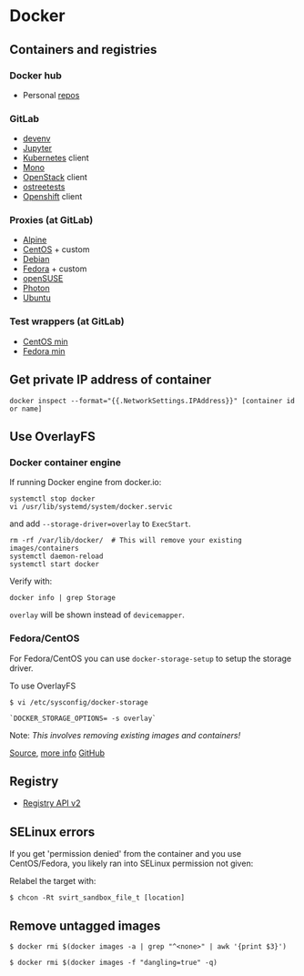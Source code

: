 Docker
======


Containers and registries
-------------------------

### Docker hub

  * Personal [repos](https://hub.docker.com/r/gbraad/)


### GitLab


  * [devenv](https://gitlab.com/gbraad/devenv)
  * [Jupyter](https://gitlab.com/gbraad/jupyter)
  * [Kubernetes](https://gitlab.com/gbraad/kubernetes-client) client
  * [Mono](https://gitlab.com/gbraad/mono)
  * [OpenStack](https://gitlab.com/gbraad/openstack-client) client
  * [ostreetests](https://gitlab.com/gbraad/ostreetests)
  * [Openshift](https://gitlab.com/gbraad/openshift-client) client


### Proxies (at GitLab)

  * [Alpine](https://gitlab.com/gbraad/alpine)
  * [CentOS](https://gitlab.com/gbraad/centos) + custom
  * [Debian](https://gitlab.com/gbraad/debian)
  * [Fedora](https://gitlab.com/gbraad/fedora) + custom
  * [openSUSE](https://gitlab.com/gbraad/opensuse)
  * [Photon](https://gitlab.com/gbraad/vmware-photon)
  * [Ubuntu](https://gitlab.com/gbraad/ubuntu)

### Test wrappers (at GitLab)

  * [CentOS min](https://gitlab.com/gbraad/centosmin)
  * [Fedora min](https://gitlab.com/gbraad/fedoramin)


## Get private IP address of container

```
docker inspect --format="{{.NetworkSettings.IPAddress}}" [container id or name]
```


## Use OverlayFS


### Docker container engine
If running Docker engine from docker.io:
```
systemctl stop docker
vi /usr/lib/systemd/system/docker.servic
```

and add `--storage-driver=overlay` to `ExecStart`.

```
rm -rf /var/lib/docker/  # This will remove your existing images/containers
systemctl daemon-reload
systemctl start docker
```

Verify with:

```
docker info | grep Storage
```

`overlay` will be shown instead of `devicemapper`.


### Fedora/CentOS

For Fedora/CentOS you can use `docker-storage-setup` to setup the storage driver.

To use OverlayFS
```
$ vi /etc/sysconfig/docker-storage
```

    `DOCKER_STORAGE_OPTIONS= -s overlay`


Note:
_This involves removing existing images and containers!_

[Source](http://www.projectatomic.io/blog/2015/06/notes-on-fedora-centos-and-docker-storage-drivers/), [more info](https://docs.docker.com/engine/userguide/storagedriver/selectadriver/)
[GitHub](https://github.com/projectatomic/docker-storage-setup)


## Registry

  * [Registry API v2](https://docs.docker.com/registry/spec/api/)


## SELinux errors
If you get 'permission denied' from the container and you use CentOS/Fedora, you likely ran into SELinux permission not given:

Relabel the target with:
```
$ chcon -Rt svirt_sandbox_file_t [location]
```


## Remove untagged images
```
$ docker rmi $(docker images -a | grep "^<none>" | awk '{print $3}')
```

```
$ docker rmi $(docker images -f "dangling=true" -q)
```